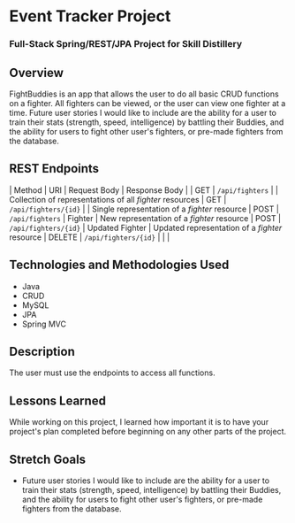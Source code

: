 # Event Tracker Project

### Full-Stack Spring/REST/JPA Project for Skill Distillery

## Overview

FightBuddies is an app that allows the user to do all basic CRUD functions on a fighter. All fighters can be viewed, or the user can view one fighter at a time. Future user stories I would like to include are the ability for a user to train their stats (strength, speed, intelligence) by battling their Buddies, and the ability for users to fight other user's fighters, or pre-made fighters from the database.

## REST Endpoints


| Method | URI                | Request Body | Response Body |
| GET    | `/api/fighters`      |              | Collection of representations of all _fighter_ resources
| GET    | `/api/fighters/{id}`      |              | Single representation of a _fighter_ resource
| POST    | `/api/fighters`      | Fighter             | New representation of a _fighter_ resource
| POST    | `/api/fighters/{id}`      | Updated Fighter             | Updated representation of a _fighter_ resource
| DELETE    | `/api/fighters/{id}`      |             |               |


## Technologies and Methodologies Used

- Java
- CRUD
- MySQL
- JPA
- Spring MVC

## Description

The user must use the endpoints to access all functions.

## Lessons Learned

While working on this project, I learned how important it is to have your project's plan completed before beginning on any other parts of the project.

## Stretch Goals

- Future user stories I would like to include are the ability for a user to train their stats (strength, speed, intelligence) by battling their Buddies, and the ability for users to fight other user's fighters, or pre-made fighters from the database.

